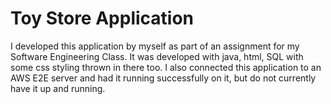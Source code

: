 # Toy Store Application
I developed this application by myself as part of an assignment for my Software Engineering Class.
It was developed with java, html, SQL with some css styling thrown in there too. I also connected this application to an AWS E2E server and had it running successfully on it, but do not currently have it up and running.
